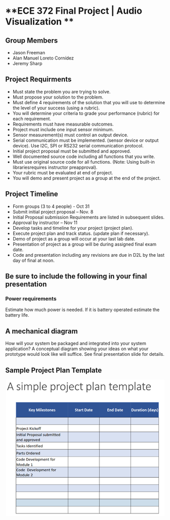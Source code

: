 # **ECE 372 Final Project | Audio Visualization **
## Group Members
- Jason Freeman
- Alan Manuel Loreto Cornídez
- Jeremy Sharp

## Project Requirments

- Must state the problem you are trying to solve.
- Must propose your solution to the problem.
- Must define 4 requirements of the solution that you will use to determine the level of your success (using a rubric).
- You will determine your criteria to grade your performance (rubric) for each
requirement.
- Requirements must have measurable outcomes.
- Project must include one input sensor minimum.
- Sensor measurement(s) must control an output device.
- Serial communication must be implemented.  (sensor device or output
device). Use I2C, SPI or RS232 serial communication protocol.
- Initial project proposal must be submitted and approved.
- Well documented source code including all functions that you write.
- Must use original source code for all functions.  (Note:  Using built-in librariesrequires instructor preapproval).
- Your rubric must be evaluated at end of project.
- You will demo and present project as a group at the end of the project.




## Project Timeline
- Form groups (3 to 4 people) - Oct 31
- Submit initial project proposal – Nov. 8
- Initial Proposal submission Requirements are listed in subsequent slides.
- Approval by instructor – Nov 11
- Develop tasks and timeline for your project (project plan).
- Execute project plan and track status. (update plan if necessary).
- Demo of project as a group will occur at your last lab date.
- Presentation of project as a group will be during assigned final exam date.
- Code and presentation including any revisions are due in D2L by the last day of final at noon.

## Be sure to include the following in your final presentation


### Power requirements
Estimate how much power is needed. If it is battery operated estimate the battery life.

## A mechanical diagram  
How will your system be packaged and integrated into your system application? A conceptual diagram showing your ideas on what your prototype would look like will suffice. See final presentation slide for details.

## Sample Project Plan Template
<div align="center"><img src="description/project-plan-template.png" width="500px"></div>












